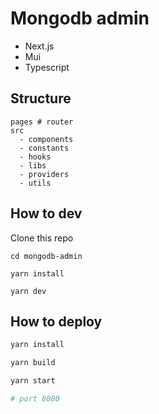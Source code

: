 # Mongodb admin

- Next.js
- Mui
- Typescript

## Structure

```
pages # router
src
  - components
  - constants
  - hooks
  - libs
  - providers
  - utils
```

## How to dev

Clone this repo

```
cd mongodb-admin

yarn install

yarn dev
```

## How to deploy

```bash
yarn install

yarn build

yarn start

# port 8080
```
